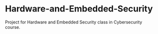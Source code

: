 # Hardware-and-Embedded-Security
Project for Hardware and Embedded Security class in Cybersecurity course.
